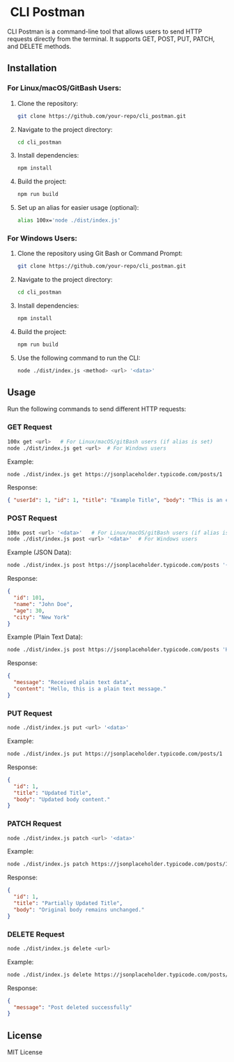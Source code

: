 #  CLI Postman

CLI Postman is a command-line tool that allows users to send HTTP requests directly from the terminal. It supports GET, POST, PUT, PATCH, and DELETE methods.

## Installation

### For Linux/macOS/GitBash Users:

1. Clone the repository:
   ```sh
   git clone https://github.com/your-repo/cli_postman.git
   ```
2. Navigate to the project directory:
   ```sh
   cd cli_postman
   ```
3. Install dependencies:
   ```sh
   npm install
   ```
4. Build the project:
   ```sh
   npm run build
   ```
5. Set up an alias for easier usage (optional):
   ```sh
   alias 100x='node ./dist/index.js'
   ```

### For Windows Users:

1. Clone the repository using Git Bash or Command Prompt:
   ```sh
   git clone https://github.com/your-repo/cli_postman.git
   ```
2. Navigate to the project directory:
   ```sh
   cd cli_postman
   ```
3. Install dependencies:
   ```sh
   npm install
   ```
4. Build the project:
   ```sh
   npm run build
   ```
5. Use the following command to run the CLI:
   ```sh
   node ./dist/index.js <method> <url> '<data>'
   ```

## Usage

Run the following commands to send different HTTP requests:

### GET Request

```sh
100x get <url>   # For Linux/macOS/gitBash users (if alias is set)
node ./dist/index.js get <url>  # For Windows users
```

Example:

```sh
node ./dist/index.js get https://jsonplaceholder.typicode.com/posts/1
```

Response:

```json
{ "userId": 1, "id": 1, "title": "Example Title", "body": "This is an example body." }
```

### POST Request

```sh
100x post <url> '<data>'   # For Linux/macOS/gitBash users (if alias is set)
node ./dist/index.js post <url> '<data>'  # For Windows users
```

Example (JSON Data):

```sh
node ./dist/index.js post https://jsonplaceholder.typicode.com/posts '{"name":"John Doe","age":30,"city":"New York"}'
```

Response:

```json
{
  "id": 101,
  "name": "John Doe",
  "age": 30,
  "city": "New York"
}
```

Example (Plain Text Data):

```sh
node ./dist/index.js post https://jsonplaceholder.typicode.com/posts 'Hello, this is a plain text message.'
```

Response:

```json
{
  "message": "Received plain text data",
  "content": "Hello, this is a plain text message."
}
```

### PUT Request

```sh
node ./dist/index.js put <url> '<data>'
```

Example:

```sh
node ./dist/index.js put https://jsonplaceholder.typicode.com/posts/1 '{"title":"Updated Title","body":"Updated body content."}'
```

Response:

```json
{
  "id": 1,
  "title": "Updated Title",
  "body": "Updated body content."
}
```

### PATCH Request

```sh
node ./dist/index.js patch <url> '<data>'
```

Example:

```sh
node ./dist/index.js patch https://jsonplaceholder.typicode.com/posts/1 '{"title":"Partially Updated Title"}'
```

Response:

```json
{
  "id": 1,
  "title": "Partially Updated Title",
  "body": "Original body remains unchanged."
}
```

### DELETE Request

```sh
node ./dist/index.js delete <url>
```

Example:

```sh
node ./dist/index.js delete https://jsonplaceholder.typicode.com/posts/1
```

Response:

```json
{
  "message": "Post deleted successfully"
}
```

## License

MIT License